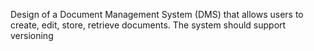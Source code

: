 Design of a Document Management System (DMS) that allows users to create, edit, store, retrieve documents.
The system should support versioning